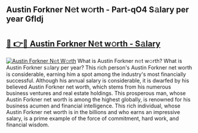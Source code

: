 ## Austin Forkner N𝚎t w𝚘rth - Part-qO4 S𝚊lary per year GfIdj

# <h2><a href="http://gc4afx.nevu.top/?p=Austin+Forkner">🔗 👉🔴 Austin Forkner N𝚎t w𝚘rth - S𝚊lary</a></h2>

[![Austin Forkner N𝚎t W𝚘rth](https://i.imgur.com/Oavwk0R.jpeg)](http://gc4afx.nevu.top/?p=Austin+Forkner)
What is Austin Forkner n𝚎t w𝚘rth? What is Austin Forkner s𝚊lary per year?
This rich person's Austin Forkner net worth is considerable, earning him a spot among the industry's most financially successful. Although his annual salary is considerable, it is dwarfed by his believed Austin Forkner net worth, which stems from his numerous business ventures and real estate holdings. This prosperous man, whose Austin Forkner net worth is among the highest globally, is renowned for his business acumen and financial intelligence. This rich individual, whose Austin Forkner net worth is in the billions and who earns an impressive salary, is a prime example of the force of commitment, hard work, and financial wisdom.
